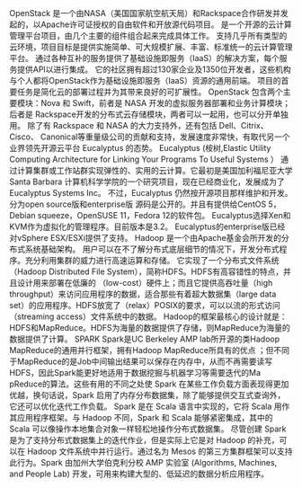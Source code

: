 OpenStack 是一个由NASA（美国国家航空航天局）和Rackspace合作研发并发起的，以Apache许可证授权的自由软件和开放源代码项目。
是一个开源的云计算管理平台项目，由几个主要的组件组合起来完成具体工作。
支持几乎所有类型的云环境，项目目标是提供实施简单、可大规模扩展、丰富、标准统一的云计算管理平台。
通过各种互补的服务提供了基础设施即服务（IaaS）的解决方案，每个服务提供API以进行集成。
它的社区拥有超过130家企业及1350位开发者，这些机构与个人都将OpenStack作为基础设施即服务（IaaS）资源的通用前端。
项目的首要任务是简化云的部署过程并为其带来良好的可扩展性。 OpenStack 包含两个主要模块：Nova 和 Swift，前者是 NASA
开发的虚拟服务器部署和业务计算模块；后者是 Rackspace开发的分布式云存储模块，两者可以一起用，也可以分开单独用。 除了有 Rackspace 和
NASA 的大力支持外，还有包括 Dell、Citrix、 Cisco、
Canonical等重量级公司的贡献和支持，发展速度非常快，有取代另一个业界领先开源云平台 Eucalyptus 的态势。 Eucalyptus
(桉树,Elastic Utility Computing Architecture for Linking Your Programs To Useful
Systems ） 通过计算集群或工作站群实现弹性的、实用的云计算。它最初是美国加利福尼亚大学 Santa Barbara
计算机科学学院的一个研究项目，现在已经商业化，发展成为了 Eucalyptus Systems Inc。 不过，Eucalyptus
仍然按开源项目那样维护和开发。 分为open source版和enterprise版 源码是公开的。并且有提供给CentOS 5，Debian
squeeze，OpenSUSE 11，Fedora 12的软件包。 Eucalyptus选择Xen和KVM作为虚拟化的管理程序。目前版本是3.2。
Eucalyptus的enterprise版已经对vSphere ESX/ESXi提供了支持。 Hadoop
是一个由Apache基金会所开发的分布式系统基础架构。 用户可以在不了解分布式底层细节的情况下，开发分布式程序。充分利用集群的威力进行高速运算和存储。
它实现了一个分布式文件系统（Hadoop Distributed File System），简称HDFS。HDFS有高容错性的特点，并且设计用来部署在低廉的
（low-cost）硬件上；而且它提供高吞吐量（high throughput）来访问应用程序的数据，适合那些有着超大数据集（large data
set）的应用程序。HDFS放宽了（relax）POSIX的要求，可以以流的形式访问（streaming access）文件系统中的数据。
Hadoop的框架最核心的设计就是：HDFS和MapReduce。HDFS为海量的数据提供了存储，则MapReduce为海量的数据提供了计算。 SPARK
Spark是UC Berkeley AMP lab所开源的类Hadoop MapReduce的通用并行框架，拥有Hadoop MapReduce所具有的优点
；但不同于MapReduce的是Job中间输出结果可以保存在内存中，从而不再需要读写HDFS，因此Spark能更好地适用于数据挖掘与机器学习等需要迭代的Ma
pReduce的算法。这些有用的不同之处使 Spark 在某些工作负载方面表现得更加优越，换句话说，Spark
启用了内存分布数据集，除了能够提供交互式查询外，它还可以优化迭代工作负载。 Spark 是在 Scala 语言中实现的，它将 Scala
用作其应用程序框架。与 Hadoop 不同，Spark 和 Scala 能够紧密集成，其中的 Scala 可以像操作本地集合对象一样轻松地操作分布式数据集。
尽管创建 Spark 是为了支持分布式数据集上的迭代作业，但是实际上它是对 Hadoop 的补充，可以在 Hadoop 文件系统中并行运行。通过名为
Mesos 的第三方集群框架可以支持此行为。Spark 由加州大学伯克利分校 AMP 实验室 (Algorithms, Machines, and
People Lab) 开发，可用来构建大型的、低延迟的数据分析应用程序。


